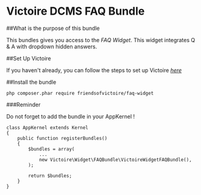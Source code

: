 Victoire DCMS FAQ Bundle
============

##What is the purpose of this bundle

This bundles gives you access to the *FAQ Widget*.
This widget integrates Q & A with dropdown hidden answers.

##Set Up Victoire

If you haven't already, you can follow the steps to set up Victoire *[here](https://github.com/Victoire/victoire/blob/master/setup.md)*

##Install the bundle

    php composer.phar require friendsofvictoire/faq-widget

###Reminder

Do not forget to add the bundle in your AppKernel !

    class AppKernel extends Kernel
    {
        public function registerBundles()
        {
            $bundles = array(
                ...
                new Victoire\Widget\FAQBundle\VictoireWidgetFAQBundle(),
            );

            return $bundles;
        }
    }

